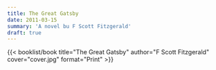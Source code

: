 ```yaml
---
title: The Great Gatsby
date: 2011-03-15
summary: 'A novel bu F Scott Fitzgerald'
draft: true
---
```


{{< booklist/book
title="The Great Gatsby"
author="F Scott Fitzgerald"
cover="cover.jpg"
format="Print" >}}
